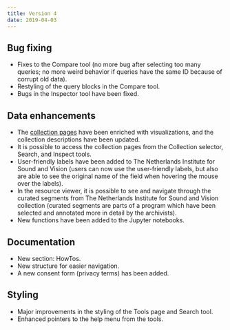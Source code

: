 ```yaml
---
title: Version 4
date: 2019-04-03
---
```


## Bug fixing

- Fixes to the Compare tool (no more bug after selecting too many queries; no more weird behavior if queries have the same ID because of corrupt old data).
- Restyling of the query blocks in the Compare tool.
- Bugs in the Inspector tool have been fixed.

## Data enhancements

- The [collection pages](http://mediasuitedata.clariah.nl/) have been enriched with visualizations, and the collection descriptions have been updated. 
- It is possible to access the collection pages from the Collection selector, Search, and Inspect tools.
- User-friendly labels have been added to The Netherlands Institute for Sound and Vision (users can now use the user-friendly labels, but also are able to see the original name of the field when hovering the mouse over the labels).
- In the resource viewer, it is possible to see and navigate through the curated segments from The Netherlands Institute for Sound and Vision collection (curated segments are parts of a program which have been selected and annotated more in detail by the archivists).
- New functions have been added to the Jupyter notebooks.

## Documentation

- New section: HowTos.
- New structure for easier navigation.
- A new consent form (privacy terms) has been added.

## Styling

- Major improvements in the styling of the Tools page and Search tool.
- Enhanced pointers to the help menu from the tools.


